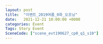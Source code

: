 ```yaml
---
layout: post
title:  "이벤트_2019여름_0화_오프닝"
date:   2021-12-21 10:00:00 +0000
categories: Event
Tags: Story Event
SceneCode: ["scene_evt190627_cp0_q1_s10"]
---
```

